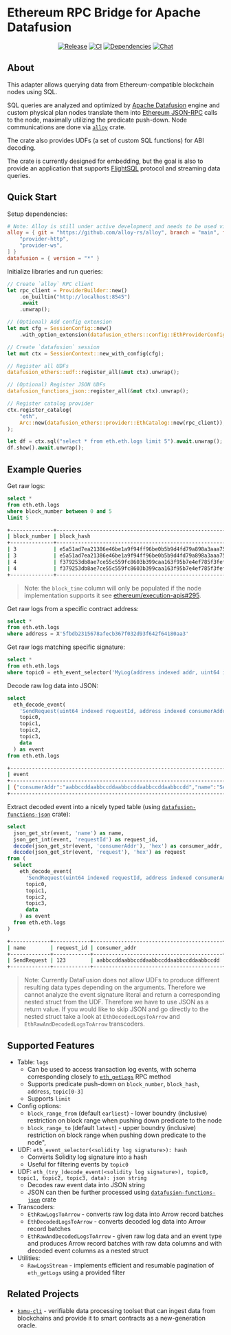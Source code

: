 # Ethereum RPC Bridge for Apache Datafusion

<div align="center">

[![Release](https://img.shields.io/crates/v/datafusion-ethers?include_prereleases&logo=rust&logoColor=orange&style=for-the-badge)](https://crates.io/crates/datafusion-ethers)
[![CI](https://img.shields.io/github/actions/workflow/status/kamu-data/datafusion-ethers/build.yaml?logo=githubactions&label=CI&logoColor=white&style=for-the-badge&branch=master)](https://github.com/kamu-data/datafusion-ethers/actions)
[![Dependencies](https://deps.rs/repo/github/kamu-data/datafusion-ethers/status.svg?&style=for-the-badge)](https://deps.rs/repo/github/kamu-data/datafusion-ethers)
[![Chat](https://shields.io/discord/898726370199359498?style=for-the-badge&logo=discord&label=Discord)](https://discord.gg/nU6TXRQNXC)

</div>

## About
This adapter allows querying data from Ethereum-compatible blockchain nodes using SQL.

SQL queries are analyzed and optimized by [Apache Datafusion](https://github.com/apache/arrow-datafusion) engine and custom physical plan nodes translate them into [Ethereum JSON-RPC](https://ethereum.org/en/developers/docs/apis/json-rpc/) calls to the node, maximally utilizing the predicate push-down. Node communications are done via [`alloy`](https://github.com/alloy-rs/alloy) crate.

The crate also provides UDFs (a set of custom SQL functions) for ABI decoding.

The crate is currently designed for embedding, but the goal is also to provide an application that supports [FlightSQL](https://arrow.apache.org/docs/format/FlightSql.html) protocol and streaming data queries.


## Quick Start
Setup dependencies:
```toml
# Note: Alloy is still under active development and needs to be used via git
alloy = { git = "https://github.com/alloy-rs/alloy", branch = "main", features = [
    "provider-http",
    "provider-ws",
] }
datafusion = { version = "*" }
```

Initialize libraries and run queries:
```rust
// Create `alloy` RPC client
let rpc_client = ProviderBuilder::new()
    .on_builtin("http://localhost:8545")
    .await
    .unwrap();

// (Optional) Add config extension
let mut cfg = SessionConfig::new()
    .with_option_extension(datafusion_ethers::config::EthProviderConfig::default());

// Create `datafusion` session
let mut ctx = SessionContext::new_with_config(cfg);

// Register all UDFs
datafusion_ethers::udf::register_all(&mut ctx).unwrap();

// (Optional) Register JSON UDFs
datafusion_functions_json::register_all(&mut ctx).unwrap();

// Register catalog provider
ctx.register_catalog(
    "eth",
    Arc::new(datafusion_ethers::provider::EthCatalog::new(rpc_client)),
);

let df = ctx.sql("select * from eth.eth.logs limit 5").await.unwrap();
df.show().await.unwrap();
```

## Example Queries
Get raw logs:
```sql
select *
from eth.eth.logs
where block_number between 0 and 5
limit 5
```
```sh
+--------------+------------------------------------------------------------------+----------------------+-------------------+------------------------------------------------------------------+-----------+------------------------------------------+------------------------------------------------------------------+------------------------------------------------------------------+------------------------------------------------------------------+--------+--------------------------------------------------------------------------------------------------------------------------------------------------------------------------------------------------+
| block_number | block_hash                                                       | block_timestamp      | transaction_index | transaction_hash                                                 | log_index | address                                  | topic0                                                           | topic1                                                           | topic2                                                           | topic3 | data                                                                                                                                                                                             |
+--------------+------------------------------------------------------------------+----------------------+-------------------+------------------------------------------------------------------+-----------+------------------------------------------+------------------------------------------------------------------+------------------------------------------------------------------+------------------------------------------------------------------+--------+--------------------------------------------------------------------------------------------------------------------------------------------------------------------------------------------------+
| 3            | e5a51ad7ea21386e46be1a9f94ff96be0b5b9d4fd79a898a3aaa759d1dff6ae4 | 2024-06-07T08:14:44Z | 0                 | 944d0ecfa3e3d226b5af093570ba50d743313c0485f236a1414d4781777b5b00 | 0         | 5fbdb2315678afecb367f032d93f642f64180aa3 | d9e93ef3ac030ca8925f1725575c96d8a49bd825c0843a168225c1bb686bba67 | 000000000000000000000000f39fd6e51aad88f6f4ce6ab8827279cfffb92266 | 000000000000000000000000000000000000000000000000000000000000007b |        |                                                                                                                                                                                                  |
| 3            | e5a51ad7ea21386e46be1a9f94ff96be0b5b9d4fd79a898a3aaa759d1dff6ae4 | 2024-06-07T08:14:44Z | 0                 | 944d0ecfa3e3d226b5af093570ba50d743313c0485f236a1414d4781777b5b00 | 1         | 5fbdb2315678afecb367f032d93f642f64180aa3 | da343a831f3915a0c465305afdd6b0f1c8a3c85635bb14272bf16b6de3664a51 | 0000000000000000000000005fbdb2315678afecb367f032d93f642f64180aa3 |                                                                  |        | 00000000000000000000000000000000000000000000000000000000000000200000000000000000000000000000000000000000000000000000000000000005612d626172000000000000000000000000000000000000000000000000000000 |
| 4            | f379253db8ae7ce55c559fc8603b399caa163f95b7e4ef785f3fef50762cc9f2 | 2024-06-07T08:14:45Z | 0                 | 4da3936c231342e2855bc879c4c3a77724142c249bc15065e0c2fc0af28e8072 | 0         | e7f1725e7734ce288f8367e1bb143e90bb3f0512 | d9e93ef3ac030ca8925f1725575c96d8a49bd825c0843a168225c1bb686bba67 | 000000000000000000000000f39fd6e51aad88f6f4ce6ab8827279cfffb92266 | 000000000000000000000000000000000000000000000000000000000000007b |        |                                                                                                                                                                                                  |
| 4            | f379253db8ae7ce55c559fc8603b399caa163f95b7e4ef785f3fef50762cc9f2 | 2024-06-07T08:14:45Z | 0                 | 4da3936c231342e2855bc879c4c3a77724142c249bc15065e0c2fc0af28e8072 | 1         | e7f1725e7734ce288f8367e1bb143e90bb3f0512 | da343a831f3915a0c465305afdd6b0f1c8a3c85635bb14272bf16b6de3664a51 | 000000000000000000000000e7f1725e7734ce288f8367e1bb143e90bb3f0512 |                                                                  |        | 00000000000000000000000000000000000000000000000000000000000000200000000000000000000000000000000000000000000000000000000000000005612d626172000000000000000000000000000000000000000000000000000000 |
+--------------+------------------------------------------------------------------+----------------------+-------------------+------------------------------------------------------------------+-----------+------------------------------------------+------------------------------------------------------------------+------------------------------------------------------------------+------------------------------------------------------------------+--------+--------------------------------------------------------------------------------------------------------------------------------------------------------------------------------------------------+
```

> Note: the `block_time` column will only be populated if the node implementation supports it see [ethereum/execution-apis#295](https://github.com/ethereum/execution-apis/issues/295).

Get raw logs from a specific contract address:
```sql
select *
from eth.eth.logs
where address = X'5fbdb2315678afecb367f032d93f642f64180aa3'
```

Get raw logs matching specific signature:
```sql
select *
from eth.eth.logs
where topic0 = eth_event_selector('MyLog(address indexed addr, uint64 indexed id)')
```

Decode raw log data into JSON:
```sql
select
  eth_decode_event(
    'SendRequest(uint64 indexed requestId, address indexed consumerAddr, bytes request)',
    topic0,
    topic1,
    topic2,
    topic3,
    data
  ) as event
from eth.eth.logs
```
```sh
+-----------------------------------------------------------------------------------------------------------------------+
| event                                                                                                                 |
+-----------------------------------------------------------------------------------------------------------------------+
| {"consumerAddr":"aabbccddaabbccddaabbccddaabbccddaabbccdd","name":"SendRequest","request":"ff00bbaa","requestId":123} |
+-----------------------------------------------------------------------------------------------------------------------+
```

Extract decoded event into a nicely typed table (using [`datafusion-functions-json`](https://github.com/datafusion-contrib/datafusion-functions-json) crate):
```sql
select
  json_get_str(event, 'name') as name,
  json_get_int(event, 'requestId') as request_id,
  decode(json_get_str(event, 'consumerAddr'), 'hex') as consumer_addr,
  decode(json_get_str(event, 'request'), 'hex') as request
from (
  select
    eth_decode_event(
      'SendRequest(uint64 indexed requestId, address indexed consumerAddr, bytes request)',
      topic0,
      topic1,
      topic2,
      topic3,
      data
    ) as event
  from eth.eth.logs
)
```
```sh
+-------------+------------+------------------------------------------+----------+
| name        | request_id | consumer_addr                            | request  |
+-------------+------------+------------------------------------------+----------+
| SendRequest | 123        | aabbccddaabbccddaabbccddaabbccddaabbccdd | ff00bbaa |
+-------------+------------+------------------------------------------+----------+
```

> Note: Currently DataFusion does not allow UDFs to produce different resulting data types depending on the arguments. Therefore we cannot analyze the event signature literal and return a corresponding nested struct from the UDF. Therefore we have to use JSON as a return value. If you would like to skip JSON and go directly to the nested struct take a look at `EthDecodedLogsToArrow` and `EthRawAndDecodedLogsToArrow` transcoders.

## Supported Features
- Table: `logs`
  - Can be used to access transaction log events, with schema corresponding closely to [`eth_getLogs`](https://ethereum.org/en/developers/docs/apis/json-rpc/#eth_getlogs) RPC method
  - Supports predicate push-down on `block_number`, `block_hash`, `address`, `topic[0-3]`
  - Supports `limit`
- Config options:
  - `block_range_from` (default `earliest`) - lower boundry (inclusive) restriction on block range when pushing down predicate to the node
  - `block_range_to` (default `latest`)  - upper boundry (inclusive) restriction on block range when pushing down predicate to the node",
- UDF: `eth_event_selector(<solidity log signature>): hash`
  - Converts Solidity log signature into a hash
  - Useful for filtering events by `topic0`
- UDF: `eth_(try_)decode_event(<solidity log signature>), topic0, topic1, topic2, topic3, data): json string`
  - Decodes raw event data into JSON string
  - JSON can then be further processed using [`datafusion-functions-json`](https://github.com/datafusion-contrib/datafusion-functions-json) crate
- Transcoders:
  - `EthRawLogsToArrow` - converts raw log data into Arrow record batches
  - `EthDecodedLogsToArrow` - converts decoded log data into Arrow record batches
  - `EthRawAndDecodedLogsToArrow` - given raw log data and an event type and produces Arrow record batches with raw data columns and with decoded event columns as a nested struct
- Utilities:
  - `RawLogsStream` - implements efficient and resumable pagination of `eth_getLogs` using a provided filter

## Related Projects
- [`kamu-cli`](https://github.com/kamu-data/kamu-cli) - verifiable data processing toolset that can ingest data from blockchains and provide it to smart contracts as a new-generation oracle.
